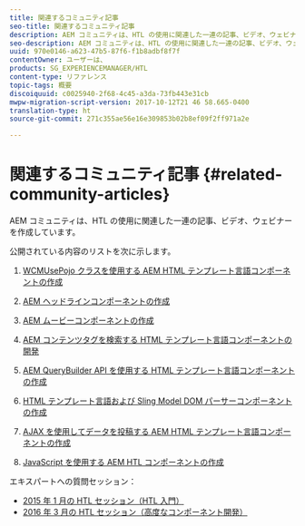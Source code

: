 ```yaml
---
title: 関連するコミュニティ記事
seo-title: 関連するコミュニティ記事
description: AEM コミュニティは、HTL の使用に関連した一連の記事、ビデオ、ウェビナーを作成しています。
seo-description: AEM コミュニティは、HTL の使用に関連した一連の記事、ビデオ、ウェビナーを作成しています。
uuid: 970e0146-a623-47b5-87f6-f1b8adbf8f7f
contentOwner: ユーザーは、
products: SG_EXPERIENCEMANAGER/HTL
content-type: リファレンス
topic-tags: 概要
discoiquuid: c0025940-2f68-4c45-a3da-73fb443e31cb
mwpw-migration-script-version: 2017-10-12T21 46 58.665-0400
translation-type: ht
source-git-commit: 271c355ae56e16e309853b02b8ef09f2ff971a2e

---
```



# 関連するコミュニティ記事 {#related-community-articles}

AEM コミュニティは、HTL の使用に関連した一連の記事、ビデオ、ウェビナーを作成しています。

公開されている内容のリストを次に示します。

1. [WCMUsePojo クラスを使用する AEM HTML テンプレート言語コンポーネントの作成](https://helpx.adobe.com/jp/experience-manager/using/first_htl_WCMUsePojo.html)

1. [AEM ヘッドラインコンポーネントの作成](https://helpx.adobe.com/jp/experience-manager/using/aem_headline.html)
1. [AEM ムービーコンポーネントの作成](https://helpx.adobe.com/experience-manager/using/movie.html)
1. [AEM コンテンツタグを検索する HTML テンプレート言語コンポーネントの開発](https://helpx.adobe.com/jp/experience-manager/using/tagmanager-api-htl.html)
1. [AEM QueryBuilder API を使用する HTML テンプレート言語コンポーネントの作成](https://helpx.adobe.com/jp/experience-manager/using/htl_querybuilder.html)
1. [HTML テンプレート言語および Sling Model DOM パーサーコンポーネントの作成](https://helpx.adobe.com/jp/experience-manager/using/domparser.html)
1. [AJAX を使用してデータを投稿する AEM HTML テンプレート言語コンポーネントの作成](https://helpx.adobe.com/jp/experience-manager/using/htl_ajax.html)
1. [JavaScript を使用する AEM HTL コンポーネントの作成](https://helpx.adobe.com/jp/experience-manager/using/htl_js.html)

エキスパートへの質問セッション：

* [2015 年 1 月の HTL セッション（HTL 入門）](http://scottsdigitalcommunity.blogspot.ca/2015/01/upcoming-sessions-of-ask-aem-community.html)
* [2016 年 3 月の HTL セッション（高度なコンポーネント開発）](http://scottsdigitalcommunity.blogspot.ca/2016/03/ask-aem-community-experts-deep-dive.html)

